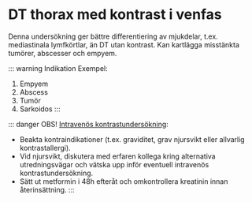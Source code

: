 # DT thorax med kontrast i venfas

Denna undersökning ger bättre differentiering av mjukdelar, t.ex. mediastinala lymfkörtlar, än DT utan kontrast. Kan kartlägga misstänkta tumörer, abscesser och empyem.

::: warning Indikation
Exempel:
1. Empyem
2. Abscess
3. Tumör
4. Sarkoidos
:::


::: danger OBS!
<u>Intravenös kontrastundersökning</u>:
- Beakta kontraindikationer (t.ex. graviditet, grav njursvikt eller allvarlig kontrastallergi).
- Vid njursvikt, diskutera med erfaren kollega kring alternativa utredningsvägar och vätska upp inför eventuell intravenös kontrastundersökning.
- Sätt ut metformin i 48h efteråt och omkontrollera kreatinin innan återinsättning.
:::